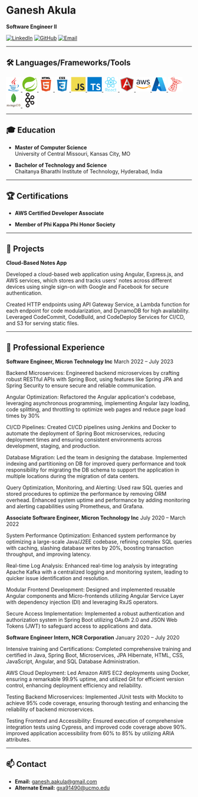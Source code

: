 # Ganesh Akula

**Software Engineer II**

[![LinkedIn](https://img.shields.io/badge/LinkedIn-blue?logo=linkedin&logoColor=white)](https://www.linkedin.com/in/ganesh-aakula)
[![GitHub](https://img.shields.io/badge/GitHub-black?logo=github&logoColor=white)](https://github.com/ganeshakula98)
[![Email](https://img.shields.io/badge/Email-red?logo=gmail&logoColor=white)](mailto:ganesh.aakula@gmail.com)

---
## 🛠 Languages/Frameworks/Tools

<p align="left"> 
  
<a href="https://docs.oracle.com/en/java/" target="_blank" rel="noreferrer"> 
  <img src="https://raw.githubusercontent.com/devicons/devicon/master/icons/java/java-original.svg" alt="angular" width="40" height="40"/> 
</a> 
<a href="https://docs.spring.io/spring-boot/index.html" target="_blank" rel="noreferrer"> 
  <img src="https://raw.githubusercontent.com/devicons/devicon/master/icons/spring/spring-original.svg" alt="angular" width="40" height="40"/> 
</a> 
  

<a href="https://developer.mozilla.org/en-US/docs/Web/HTML" target="_blank" rel="noreferrer"> 
  <img src="https://raw.githubusercontent.com/devicons/devicon/master/icons/html5/html5-original-wordmark.svg" alt="html" width="40" height="40"/> 
</a> 
<a href="https://developer.mozilla.org/en-US/docs/Web/CSS" target="_blank" rel="noreferrer"> 
  <img src="https://raw.githubusercontent.com/devicons/devicon/master/icons/css3/css3-original-wordmark.svg" alt="css" width="40" height="40"/> 
</a> 
<a href="https://developer.mozilla.org/en-US/docs/Web/JavaScript" target="_blank" rel="noreferrer"> 
  <img src="https://raw.githubusercontent.com/devicons/devicon/master/icons/javascript/javascript-original.svg" alt="javascript" width="40" height="40"/> 
</a> 
<a href="https://www.typescriptlang.org/" target="_blank" rel="noreferrer"> 
  <img src="https://raw.githubusercontent.com/devicons/devicon/master/icons/typescript/typescript-original.svg" alt="typescript" width="40" height="40"/> 
</a> 


<a href="https://reactjs.org/" target="_blank" rel="noreferrer"> 
  <img src="https://raw.githubusercontent.com/devicons/devicon/master/icons/react/react-original-wordmark.svg" alt="react" width="40" height="40"/> 
</a> 
<a href="https://angular.io" target="_blank" rel="noreferrer"> 
  <img src="https://raw.githubusercontent.com/devicons/devicon/master/icons/angularjs/angularjs-original.svg" alt="angular" width="40" height="40"/> 
</a> 

<a href="https://aws.amazon.com" target="_blank" rel="noreferrer"> 
  <img src="https://raw.githubusercontent.com/devicons/devicon/master/icons/amazonwebservices/amazonwebservices-original-wordmark.svg" alt="aws" width="40" height="40"/> 
</a> 
<a href="https://azure.microsoft.com/en-us/" target="_blank" rel="noreferrer"> 
  <img src="https://raw.githubusercontent.com/devicons/devicon/master/icons/azure/azure-original.svg" alt="azure" width="40" height="40"/> 
</a> 
<a href="https://www.microsoft.com/en-us/sql-server" target="_blank" rel="noreferrer"> 
  <img src="https://raw.githubusercontent.com/devicons/devicon/master/icons/microsoftsqlserver/microsoftsqlserver-plain.svg" alt="sql" width="40" height="40"/> 
</a> 
<a href="https://www.mongodb.com/" target="_blank" rel="noreferrer"> 
  <img src="https://raw.githubusercontent.com/devicons/devicon/master/icons/mongodb/mongodb-original-wordmark.svg" alt="mongodb" width="40" height="40"/> 
</a> 
<a href="https://kafka.apache.org/documentation/" target="_blank" rel="noreferrer"> 
  <img src="https://raw.githubusercontent.com/devicons/devicon/master/icons/apachekafka/apachekafka-original.svg" alt="nginx" width="40" height="40"/> 
</a> 

</a> 
</p>

---
## 🎓 Education

- **Master of Computer Science**  
  University of Central Missouri, Kansas City, MO

- **Bachelor of Technology and Science**  
  Chaitanya Bharathi Institute of Technology, Hyderabad, India

---

## 🏆 Certifications

- **AWS Certified Developer Associate**  

- **Member of Phi Kappa Phi Honor Society**  
---

## 📂 Projects
**Cloud-Based Notes App**

Developed a cloud-based web application using Angular, Express.js, and AWS services, which stores and tracks users' notes across different devices using single sign-on with Google and Facebook for secure authentication.

Created HTTP endpoints using API Gateway Service, a Lambda function for each endpoint for code modularization, and DynamoDB for high availability. Leveraged CodeCommit, CodeBuild, and CodeDeploy Services for CI/CD, and S3 for serving static files.



  
---

## 💼 Professional Experience

**Software Engineer, Micron Technology Inc**						                                                                                           March 2022 – July 2023

Backend Microservices: Engineered backend microservices by crafting robust RESTful APIs with Spring Boot, using features like Spring JPA and Spring Security to ensure secure and reliable communication. 

Angular Optimization: Refactored the Angular application's codebase, leveraging asynchronous programming, implementing Angular lazy loading, code splitting, and throttling to optimize web pages and reduce page load times by 30%

CI/CD Pipelines: Created CI/CD pipelines using Jenkins and Docker to automate the deployment of Spring Boot microservices, reducing deployment times and ensuring consistent environments across development, staging, and production.

Database Migration: Led the team in designing the database. Implemented indexing and partitioning on DB for improved query performance and took responsibility for migrating the DB schema to support the application in multiple locations during the migration of data centers.

Query Optimization, Monitoring, and Alerting: Used raw SQL queries and stored procedures to optimize the performance by removing ORM overhead. Enhanced system uptime and performance by adding monitoring and alerting capabilities using Prometheus, and Grafana. 

**Associate Software Engineer, Micron Technology Inc** 			                                                                                      July 2020 – March 2022

System Performance Optimization: Enhanced system performance by optimizing a large-scale Java/J2EE codebase, refining complex SQL queries with caching, slashing database writes by 20%, boosting transaction throughput, and improving latency. 

Real-time Log Analysis: Enhanced real-time log analysis by integrating Apache Kafka with a centralized logging and monitoring system, leading to quicker issue identification and resolution.

Modular Frontend Development: Designed and implemented reusable Angular components and Micro-frontends utilizing Angular Service Layer with dependency injection (DI) and leveraging RxJS operators.

Secure Access Implementation: Implemented a robust authentication and authorization system in Spring Boot utilizing OAuth 2.0 and JSON Web Tokens (JWT) to safeguard access to applications and data. 

**Software Engineer Intern, NCR Corporation**								                                                                                       January 2020 – July 2020 

Intensive training and Certifications: Completed comprehensive training and certified in Java, Spring Boot, Microservices, JPA Hibernate, HTML, CSS, JavaScript, Angular, and SQL Database Administration.

AWS Cloud Deployment: Led Amazon AWS EC2 deployments using Docker, ensuring a remarkable 99.9% uptime, and utilized Git for efficient version control, enhancing deployment efficiency and reliability. 

Testing Backend Microservices: Implemented JUnit tests with Mockito to achieve 95% code coverage, ensuring thorough testing and enhancing the reliability of backend microservices.

Testing Frontend and Accessibility: Ensured execution of comprehensive integration tests using Cypress, and improved code coverage above 90%. improved application accessibility from 60% to 85% by utilizing ARIA attributes.

---

## 📫 Contact

- **Email:** ganesh.aakula@gmail.com
- **Alternate Email:** gxa91490@ucmo.edu
